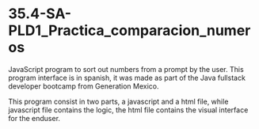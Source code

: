 # 35.4-SA-PLD1_Practica_comparacion_numeros
JavaScript program to sort out numbers from a prompt by the user.
This program interface is in spanish, it was made as part of the Java fullstack developer bootcamp from Generation Mexico.

This program consist in two parts, a javascript and a html file, while javascript file contains the logic, the html file contains the visual interface for the enduser.
